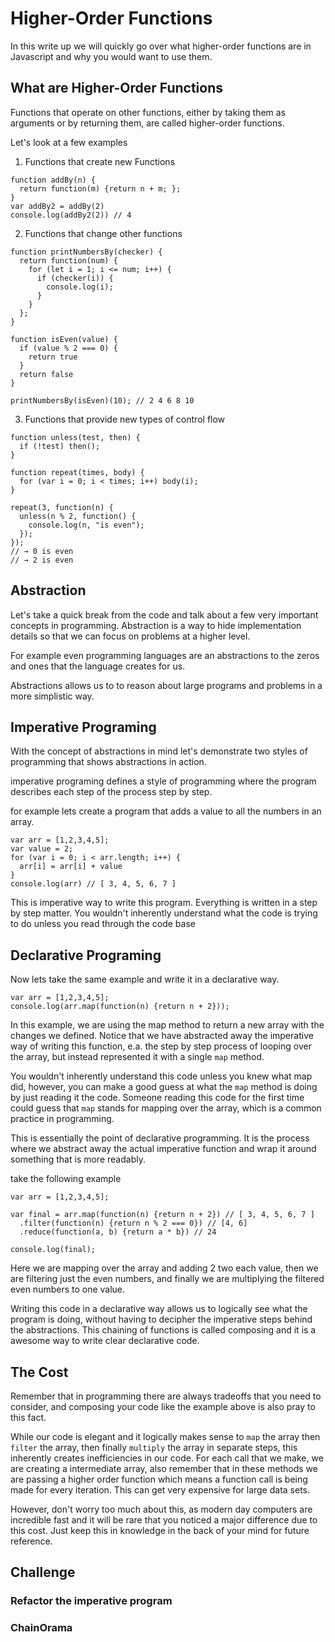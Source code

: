 # Higher-Order Functions

In this write up we will quickly go over what higher-order functions are in Javascript and why you would want to use them.

## What are Higher-Order Functions

Functions that operate on other functions, either by taking them as arguments or by returning them, are called higher-order functions.

Let's look at a few examples

1. Functions that create new Functions

```
function addBy(n) {
  return function(m) {return n + m; };
}
var addBy2 = addBy(2)
console.log(addBy2(2)) // 4
```

2. Functions that change other functions
```
function printNumbersBy(checker) {
  return function(num) {
    for (let i = 1; i <= num; i++) {
      if (checker(i)) {
        console.log(i);
      }
    }
  };
}

function isEven(value) {
  if (value % 2 === 0) {
    return true
  }
  return false
}

printNumbersBy(isEven)(10); // 2 4 6 8 10
```

3. Functions that provide new types of control flow
```
function unless(test, then) {
  if (!test) then();
}

function repeat(times, body) {
  for (var i = 0; i < times; i++) body(i);
}

repeat(3, function(n) {
  unless(n % 2, function() {
    console.log(n, "is even");
  });
});
// → 0 is even
// → 2 is even
```

## Abstraction

Let's take a quick break from the code and talk about a few very important concepts in programming. Abstraction is a way to hide implementation details so that we can focus on problems at a higher level.

For example even programming languages are an abstractions to the zeros and ones that the language creates for us.

Abstractions allows us to to reason about large programs and problems in a more simplistic way.

## Imperative Programing

With the concept of abstractions in mind let's demonstrate two styles of programming that shows abstractions in action.

imperative programing defines a style of programming where the program describes each step of the process step by step.

for example lets create a program that adds a value to all the numbers in an array.

```
var arr = [1,2,3,4,5];
var value = 2;
for (var i = 0; i < arr.length; i++) {
  arr[i] = arr[i] + value
}
console.log(arr) // [ 3, 4, 5, 6, 7 ]
```

This is imperative way to write this program. Everything is written in a step by step matter. You wouldn't inherently understand what the code is trying to do unless you read through the code base

## Declarative Programing

Now lets take the same example and write it in a declarative way.

```
var arr = [1,2,3,4,5];
console.log(arr.map(function(n) {return n + 2}));
```

In this example, we are using the map method to return a new array with the changes we defined. Notice that we have abstracted away the imperative way of writing this function, e.a. the step by step process of looping over the array, but instead represented it with a single `map` method.

You wouldn't inherently understand this code unless you knew what map did, however, you can make a good guess at what the `map` method is doing by just reading it the code. Someone reading this code for the first time could guess that `map` stands for mapping over the array, which is a common practice in programming.

This is essentially the point of declarative programming. It is the process where we abstract away the actual imperative function and wrap it around something that is more readably.

take the following example

```
var arr = [1,2,3,4,5];

var final = arr.map(function(n) {return n + 2}) // [ 3, 4, 5, 6, 7 ]
  .filter(function(n) {return n % 2 === 0}) // [4, 6]
  .reduce(function(a, b) {return a * b}) // 24

console.log(final);
```

Here we are mapping over the array and adding 2 two each value, then we are filtering just the even numbers, and finally we are multiplying the filtered even numbers to one value.

Writing this code in a declarative way allows us to logically see what the program is doing, without having to decipher the imperative steps behind the abstractions. This chaining of functions is called composing and it is a awesome way to write clear declarative code.

## The Cost

Remember that in programming there are always tradeoffs that you need to consider, and composing your code like the example above is also pray to this fact.

While our code is elegant and it logically makes sense to `map` the array then `filter` the array, then finally `multiply` the array in separate steps, this inherently creates inefficiencies in our code. For each call that we make, we are creating a intermediate array, also remember that in these methods we are passing a higher order function which means a function call is being made for every iteration. This can get very expensive for large data sets.

However, don't worry too much about this, as modern day computers are incredible fast and it will be rare that you noticed a major difference due to this cost. Just keep this in knowledge in the back of your mind for future reference.

## Challenge

### Refactor the imperative program

### ChainOrama
